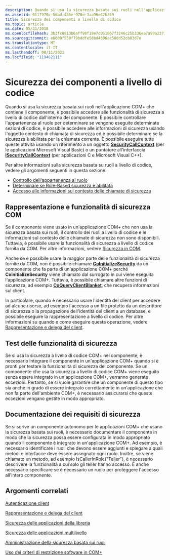 ```yaml
---
description: Quando si usa la sicurezza basata sui ruoli nell'applicazione COM+ che contiene il componente, è possibile accedere alle funzionalità di sicurezza a livello di codice dall'interno del componente.
ms.assetid: 6117970c-5dbd-485e-978e-3aa96e42b359
title: Sicurezza dei componenti a livello di codice
ms.topic: article
ms.date: 05/31/2018
ms.openlocfilehash: 3b3fc8813b6aff98f19e7c051067f3246c25b336ea7a99a2371f03c7f3f50883
ms.sourcegitcommit: e6600f550f79bddfe58bd4696ac50dd52cb03d7e
ms.translationtype: MT
ms.contentlocale: it-IT
ms.lasthandoff: 08/11/2021
ms.locfileid: "119462111"
---
```

# <a name="programmatic-component-security"></a>Sicurezza dei componenti a livello di codice

Quando si usa la sicurezza basata sui ruoli nell'applicazione COM+ che contiene il componente, è possibile accedere alle funzionalità di sicurezza a livello di codice dall'interno del componente. È possibile controllare l'appartenenza al ruolo per determinare se vengono eseguite determinate sezioni di codice, è possibile accedere alle informazioni di sicurezza usando l'oggetto contesto di chiamata di sicurezza ed è possibile determinare se la sicurezza è abilitata per la chiamata corrente. È possibile eseguire tutte queste attività usando un riferimento a un oggetto [**SecurityCallContext**](securitycallcontext.md) (per le applicazioni Microsoft Visual Basic) o un puntatore all'interfaccia [**ISecurityCallContext**](/windows/desktop/api/ComSvcs/nn-comsvcs-isecuritycallcontext) (per applicazioni C e Microsoft Visual C++).

Per altre informazioni sulla sicurezza basata su ruoli a livello di codice, vedere gli argomenti seguenti in questa sezione:

-   [Controllo dell'appartenenza al ruolo](checking-role-membership.md)
-   [Determinare se Role-Based sicurezza è abilitata](determining-whether-role-based-security-is-enabled.md)
-   [Accesso alle informazioni sul contesto delle chiamate di sicurezza](accessing-security-call-context-information.md)

## <a name="impersonation-and-com-security-features"></a>Rappresentazione e funzionalità di sicurezza COM

Se il componente viene usato in un'applicazione COM+ che non usa la sicurezza basata sui ruoli, il controllo dei ruoli a livello di codice e le informazioni sul contesto delle chiamate di sicurezza non sono disponibili. Tuttavia, è possibile usare la funzionalità di sicurezza a livello di codice fornita da COM. Per altre informazioni, vedere [Sicurezza in COM](/windows/desktop/com/security-in-com).

Anche se è possibile usare la maggior parte delle funzionalità di sicurezza fornite da COM, non è possibile chiamare [**CoInitializeSecurity**](/windows/desktop/api/combaseapi/nf-combaseapi-coinitializesecurity) da un componente che fa parte di un'applicazione COM+ perché **CoInitializeSecurity** viene chiamato dal surrogato in cui viene eseguita l'applicazione COM+. Tuttavia, è possibile chiamare altre funzioni di sicurezza, ad esempio [**CoQueryClientBlanket**](/windows/desktop/api/combaseapi/nf-combaseapi-coqueryclientblanket), che recupera informazioni sul client.

In particolare, quando è necessario usare l'identità del client per accedere ad alcune risorse, ad esempio l'accesso a un file protetto da un descrittore di sicurezza o la propagazione dell'identità del client a un database, è possibile eseguire la rappresentazione a livello di codice. Per altre informazioni su quando e come eseguire questa operazione, vedere [Rappresentazione e delega del client](client-impersonation-and-delegation.md).

## <a name="testing-security-functionality"></a>Test delle funzionalità di sicurezza

Se si usa la sicurezza a livello di codice COM+ nel componente, è necessario integrare il componente in un'applicazione COM+ quando si è pronti per testare la funzionalità di sicurezza del componente. Se un componente che usa la sicurezza a livello di codice COM+ viene eseguito senza essere integrato in un'applicazione COM+, verranno generate eccezioni. Pertanto, se si vuole garantire che un componente di questo tipo sia anche in grado di essere integrato correttamente in un'applicazione che non fa parte dell'ambiente COM+, è necessario assicurarsi che queste eccezioni vengano gestite in modo appropriato.

## <a name="documenting-security-requirements"></a>Documentazione dei requisiti di sicurezza

Se si scrive un componente autonomo per le applicazioni COM+ che usano la sicurezza basata sui ruoli, è necessario documentare il componente in modo che la sicurezza possa essere configurata in modo appropriato quando il componente è integrato in un'applicazione COM+. Ad esempio, è necessario identificare i ruoli che devono essere aggiunti e spiegare a quali metodi e interfacce deve essere assegnato ogni ruolo. Inoltre, se viene chiamato un metodo, ad esempio IsCallerInRole("Teller"), è necessario descrivere la funzionalità a cui solo gli teller hanno accesso. È anche necessario specificare se è necessario un ruolo per proteggere l'accesso all'intero componente.

## <a name="related-topics"></a>Argomenti correlati

<dl> <dt>

[Autenticazione client](client-authentication.md)
</dt> <dt>

[Rappresentazione e delega del client](client-impersonation-and-delegation.md)
</dt> <dt>

[Sicurezza delle applicazioni della libreria](library-application-security.md)
</dt> <dt>

[Sicurezza delle applicazioni multilivello](multi-tier-application-security.md)
</dt> <dt>

[Amministrazione della sicurezza basata sui ruoli](role-based-security-administration.md)
</dt> <dt>

[Uso dei criteri di restrizione software in COM+](using-the-software-restriction-policy-in-com-.md)
</dt> </dl>

 

 
